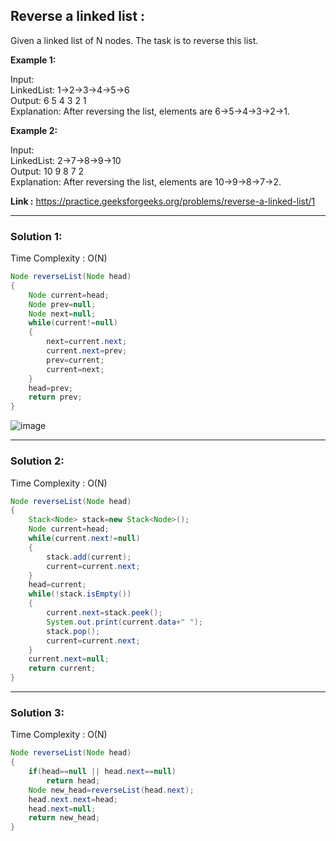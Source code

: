 <h2> Reverse a linked list :</h2>

Given a linked list of N nodes. The task is to reverse this list.

**Example 1:**

Input: <br/>
LinkedList: 1->2->3->4->5->6 <br/>
Output: 6 5 4 3 2 1 <br/>
Explanation: After reversing the list, elements are 6->5->4->3->2->1.

**Example 2:**

Input: <br/>
LinkedList: 2->7->8->9->10 <br/>
Output: 10 9 8 7 2 <br/>
Explanation: After reversing the list, elements are 10->9->8->7->2.

**Link :** https://practice.geeksforgeeks.org/problems/reverse-a-linked-list/1

-------------------------------------------------------------------------------------------------------------------------------------------


<h3> Solution 1: </h3>

Time Complexity : O(N)


```java
Node reverseList(Node head)
{
    Node current=head;
    Node prev=null;
    Node next=null;
    while(current!=null)
    {
        next=current.next;
        current.next=prev;
        prev=current;
        current=next;
    }
    head=prev;
    return prev;
}
```

![image](https://user-images.githubusercontent.com/23376002/156911128-b36fa6fd-81ad-4681-8b1c-951bae6cae86.png)


-------------------------------------------------------------------------------------------------------------------------------------------


<h3> Solution 2: </h3>

Time Complexity : O(N)


```java
Node reverseList(Node head)
{
    Stack<Node> stack=new Stack<Node>();
    Node current=head;
    while(current.next!=null)
    {
        stack.add(current);
        current=current.next;
    }
    head=current;
    while(!stack.isEmpty())
    {
        current.next=stack.peek();
        System.out.print(current.data+" ");
        stack.pop();
        current=current.next;
    }
    current.next=null;
    return current;
}
```

-------------------------------------------------------------------------------------------------------------------------------------------


<h3> Solution 3: </h3>

Time Complexity : O(N)


```java
Node reverseList(Node head)
{
    if(head==null || head.next==null)
        return head;
    Node new_head=reverseList(head.next);
    head.next.next=head;
    head.next=null;
    return new_head;
}
```



